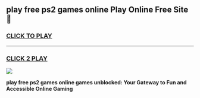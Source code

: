 
## play free ps2 games online Play Online Free Site 👋
<h3>
<a href="https://download.freeplayer.one?title=play_free_ps2_games_online&ref=21F">CLICK TO PLAY</a></h3>
<hr>

<h3>
<a href="https://download.freeplayer.one?title=play_free_ps2_games_online&ref=21F">CLICK 2 PLAY</a>
  
</h3>

<a href="https://download.freeplayer.one?title=play_free_ps2_games_online&ref=21F"><img src="https://cdnb.artstation.com/p/assets/images/images/032/539/853/original/anto-thomas-button-gif.gif"></a>


**play free ps2 games online games unblocked: Your Gateway to Fun and Accessible Online Gaming**
